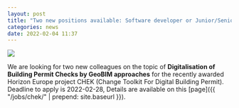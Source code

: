 ```yaml
---
layout: post
title: "Two new positions available: Software developer or Junior/Senior Research position"
categories: news
date: 2022-02-04 11:37
---
```


<div class="row">
  <div class="col-sm-12 col-xs-12"><img class="img-responsive" src="{{ "/jobs/chek/DBP.png" | prepend: site.baseurl }}"></div>
</div>

We are looking for two new colleagues on the topic of **Digitalisation of Building Permit Checks by GeoBIM approaches** for the recently awarded Horizon Europe project CHEK (Change Toolkit For Digital Building Permit).
Deadline to apply is 2022-02-28, Details are available on this [page]({{ "/jobs/chek/" | prepend: site.baseurl }}).

